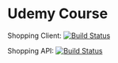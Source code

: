 # Udemy Course
Shopping Client: [![Build Status](https://dev.azure.com/clcheatle/shopping/_apis/build/status/shoppingclient-pipeline?branchName=main)](https://dev.azure.com/clcheatle/shopping/_build/latest?definitionId=4&branchName=main)

Shopping API: [![Build Status](https://dev.azure.com/clcheatle/shopping/_apis/build/status/shoppingapi-pipeline?branchName=main)](https://dev.azure.com/clcheatle/shopping/_build/latest?definitionId=3&branchName=main)
